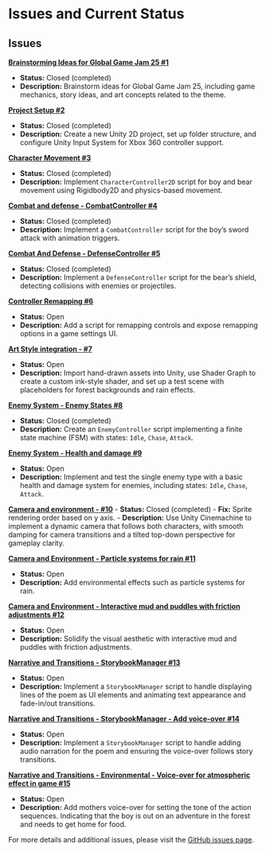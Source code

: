 # Issues and Current Status

## Issues

**[Brainstorming Ideas for Global Game Jam 25 #1](https://github.com/o92design/GGJ25/issues/1)**
   - **Status:** Closed (completed)
   - **Description:** Brainstorm ideas for Global Game Jam 25, including game mechanics, story ideas, and art concepts related to the theme.

**[Project Setup #2](https://github.com/o92design/GGJ25/issues/2)**
   - **Status:** Closed (completed)
   - **Description:** Create a new Unity 2D project, set up folder structure, and configure Unity Input System for Xbox 360 controller support.

**[Character Movement #3](https://github.com/o92design/GGJ25/issues/3)**
   - **Status:** Closed (completed)
   - **Description:** Implement `CharacterController2D` script for boy and bear movement using Rigidbody2D and physics-based movement.

**[Combat and defense - CombatController #4](https://github.com/o92design/GGJ25/issues/4)**
   - **Status:** Closed (completed)
   - **Description:** Implement a `CombatController` script for the boy’s sword attack with animation triggers.

**[Combat And Defense - DefenseController #5](https://github.com/o92design/GGJ25/issues/5)**
   - **Status:** Closed (completed)
   - **Description:** Implement a `DefenseController` script for the bear’s shield, detecting collisions with enemies or projectiles.

**[Controller Remapping #6](https://github.com/o92design/GGJ25/issues/6)**
   - **Status:** Open
   - **Description:** Add a script for remapping controls and expose remapping options in a game settings UI.

**[Art Style integration - #7](https://github.com/o92design/GGJ25/issues/7)**
   - **Status:** Open
   - **Description:** Import hand-drawn assets into Unity, use Shader Graph to create a custom ink-style shader, and set up a test scene with placeholders for forest backgrounds and rain effects.

**[Enemy System - Enemy States #8](https://github.com/o92design/GGJ25/issues/8)**
   - **Status:** Closed (completed)
   - **Description:** Create an `EnemyController` script implementing a finite state machine (FSM) with states: `Idle`, `Chase`, `Attack`.

**[Enemy System - Health and damage #9](https://github.com/o92design/GGJ25/issues/9)**
   - **Status:** Open
   - **Description:** Implement and test the single enemy type with a basic health and damage system for enemies, including states: `Idle`, `Chase`, `Attack`.

**[Camera and environment - #10](https://github.com/o92design/GGJ25/issues/10)**
    - **Status:** Closed (completed)
    - **Fix:** Sprite rendering order based on y axis.
    - **Description:** Use Unity Cinemachine to implement a dynamic camera that follows both characters, with smooth damping for camera transitions and a tilted top-down perspective for gameplay clarity.

**[Camera and Environment - Particle systems for rain #11](https://github.com/o92design/GGJ25/issues/11)**
   - **Status:** Open
   - **Description:** Add environmental effects such as particle systems for rain.

**[Camera and Environment - Interactive mud and puddles with friction adjustments #12](https://github.com/o92design/GGJ25/issues/12)**
   - **Status:** Open
   - **Description:** Solidify the visual aesthetic with interactive mud and puddles with friction adjustments.

**[Narrative and Transitions - StorybookManager #13](https://github.com/o92design/GGJ25/issues/13)**
   - **Status:** Open
   - **Description:** Implement a `StorybookManager` script to handle displaying lines of the poem as UI elements and animating text appearance and fade-in/out transitions.

**[Narrative and Transitions - StorybookManager - Add voice-over #14](https://github.com/o92design/GGJ25/issues/14)**
   - **Status:** Open
   - **Description:** Implement a `StorybookManager` script to handle adding audio narration for the poem and ensuring the voice-over follows story transitions.

**[Narrative and Transitions - Environmental - Voice-over for atmospheric effect in game #15](https://github.com/o92design/GGJ25/issues/15)**
   - **Status:** Open
   - **Description:** Add mothers voice-over for setting the tone of the action sequences. Indicating that the boy is out on an adventure in the forest and needs to get home for food.

For more details and additional issues, please visit the [GitHub issues page](https://github.com/o92design/GGJ25/issues?sort=updated&direction=desc).
